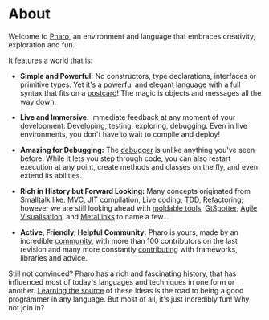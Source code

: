 # About

Welcome to [Pharo](http://www.pharo.org), an environment and language that embraces creativity, exploration and fun.

It features a world that is:

- **Simple and Powerful:** No constructors, type declarations, interfaces or primitive types. Yet it's a powerful and elegant language with a full syntax that fits on a [postcard](https://en.wikipedia.org/wiki/File:Pharo_syntax_postcard.svg)! The magic is objects and messages all the way down.

- **Live and Immersive:** Immediate feedback at any moment of your development: Developing, testing, exploring, debugging. Even in live environments, you don't have to wait to compile and deploy!

- **Amazing for Debugging:** The [debugger](https://medium.com/@richardeng/how-to-use-the-pharo-debugger-eb554a2950b6) is unlike anything you've seen before. While it lets you step through code, you can also restart execution at any point, create methods and classes on the fly, and even extend its abilities. 

- **Rich in History but Forward Looking:** Many concepts originated from Smalltalk like: [MVC](http://heim.ifi.uio.no/~trygver/themes/mvc/mvc-index.html), [JIT](https://www.wikiwand.com/en/Just-in-time_compilation) compilation, Live coding, [TDD](https://en.wikipedia.org/wiki/SUnit), [Refactoring](http://www.academia.edu/10644191/A_Refactoring_Tool_for_Smalltalk); however we are still looking ahead with [moldable tools](https://gtoolkit.com/), [GtSpotter](http://www.humane-assessment.com/blog/introducing-gtspotter), [Agile Visualisation](http://agilevisualization.com/), and [MetaLinks](https://www.slideshare.net/MarcusDenker/lecture-metalinks) to name a few...

- **Active, Friendly, Helpful Community:** Pharo is yours, made by an incredible [community](http://pharo.org/community), with more than 100 contributors on the last revision and many more constantly [contributing](http://pharo.org/contribute) with frameworks, libraries and advice.

Still not convinced? Pharo has a rich and fascinating [history](http://worrydream.com/EarlyHistoryOfSmalltalk/), that has influenced most of today's languages and techniques in one form or another. [Learning the source](https://twitter.com/dhh/status/950145591379742727) of these ideas is the road to being a good programmer in any language. But most of all, it's just incredibly fun! Why not join in?
